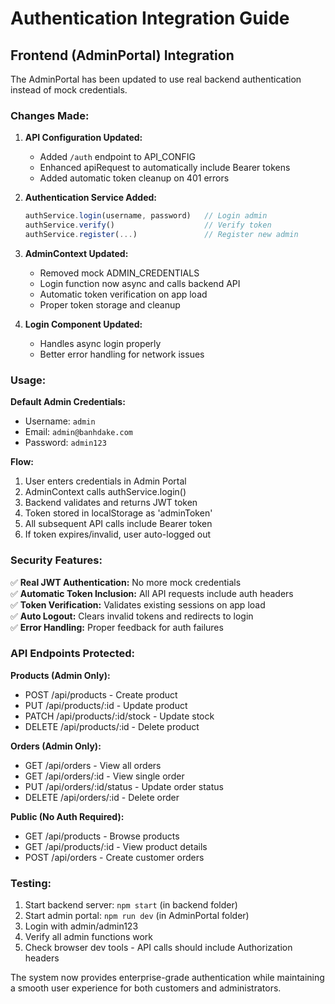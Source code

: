 # Authentication Integration Guide

## Frontend (AdminPortal) Integration

The AdminPortal has been updated to use real backend authentication instead of mock credentials.

### Changes Made:

1. **API Configuration Updated:**
   - Added `/auth` endpoint to API_CONFIG
   - Enhanced apiRequest to automatically include Bearer tokens
   - Added automatic token cleanup on 401 errors

2. **Authentication Service Added:**
   ```typescript
   authService.login(username, password)   // Login admin
   authService.verify()                    // Verify token
   authService.register(...)               // Register new admin
   ```

3. **AdminContext Updated:**
   - Removed mock ADMIN_CREDENTIALS
   - Login function now async and calls backend API
   - Automatic token verification on app load
   - Proper token storage and cleanup

4. **Login Component Updated:**
   - Handles async login properly
   - Better error handling for network issues

### Usage:

**Default Admin Credentials:**
- Username: `admin`
- Email: `admin@banhdake.com`  
- Password: `admin123`

**Flow:**
1. User enters credentials in Admin Portal
2. AdminContext calls authService.login()
3. Backend validates and returns JWT token
4. Token stored in localStorage as 'adminToken'
5. All subsequent API calls include Bearer token
6. If token expires/invalid, user auto-logged out

### Security Features:

✅ **Real JWT Authentication:** No more mock credentials  
✅ **Automatic Token Inclusion:** All API requests include auth headers  
✅ **Token Verification:** Validates existing sessions on app load  
✅ **Auto Logout:** Clears invalid tokens and redirects to login  
✅ **Error Handling:** Proper feedback for auth failures  

### API Endpoints Protected:

**Products (Admin Only):**
- POST /api/products - Create product
- PUT /api/products/:id - Update product  
- PATCH /api/products/:id/stock - Update stock
- DELETE /api/products/:id - Delete product

**Orders (Admin Only):**
- GET /api/orders - View all orders
- GET /api/orders/:id - View single order
- PUT /api/orders/:id/status - Update order status
- DELETE /api/orders/:id - Delete order

**Public (No Auth Required):**
- GET /api/products - Browse products
- GET /api/products/:id - View product details
- POST /api/orders - Create customer orders

### Testing:

1. Start backend server: `npm start` (in backend folder)
2. Start admin portal: `npm run dev` (in AdminPortal folder)
3. Login with admin/admin123
4. Verify all admin functions work
5. Check browser dev tools - API calls should include Authorization headers

The system now provides enterprise-grade authentication while maintaining a smooth user experience for both customers and administrators.
